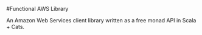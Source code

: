 #Functional AWS Library

An Amazon Web Services client library written as a free monad API in Scala + Cats.
